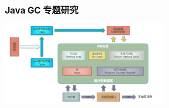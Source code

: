 # Java GC 专题研究
![Java内存模型图](https://raw.githubusercontent.com/Bruce5022/java-core-gc/master/src/main/resources/files/javamemory.png)


